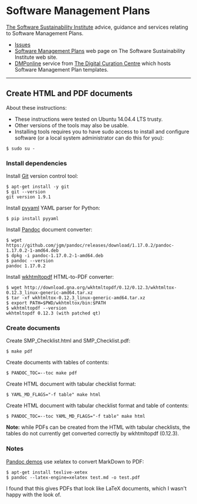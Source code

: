 # Software Management Plans

[The Software Sustainability Institute](http://www.software.ac.uk) advice, guidance and services relating to Software Management Plans.

* [Issues](https://github.com/softwaresaved/software-management-plans/issues)
* [Software Management Plans](http://www.software.ac.uk/software-management-plans) web page on The Software Sustainability Institute web site.
* [DMPonline](https://dmponline.dcc.ac.uk/) service from [The Digital Curation Centre](http://www.dcc.ac.uk) which hosts Software Management Plan templates.

---

## Create HTML and PDF documents

About these instructions:

* These instructions were tested on Ubuntu 14.04.4 LTS trusty.
* Other versions of the tools may also be usable.
* Installing tools requires you to have sudo access to install and configure software (or a local system administrator can do this for you):

```
$ sudo su -
```

### Install dependencies

Install [Git](https://git-scm.com/) version control tool:

```
$ apt-get install -y git
$ git --version
git version 1.9.1
```

Install [pyyaml](http://pyyaml.org/) YAML parser for Python:

```
$ pip install pyyaml
```

Install [Pandoc](http://pandoc.org/) document converter:

```
$ wget https://github.com/jgm/pandoc/releases/download/1.17.0.2/pandoc-1.17.0.2-1-amd64.deb
$ dpkg -i pandoc-1.17.0.2-1-amd64.deb
$ pandoc --version
pandoc 1.17.0.2
```

Install [wkhtmltopdf](http://wkhtmltopdf.org/) HTML-to-PDF converter:

```
$ wget http://download.gna.org/wkhtmltopdf/0.12/0.12.3/wkhtmltox-0.12.3_linux-generic-amd64.tar.xz
$ tar -xf wkhtmltox-0.12.3_linux-generic-amd64.tar.xz
$ export PATH=$PWD/wkhtmltox/bin:$PATH
$ wkhtmltopdf --version
wkhtmltopdf 0.12.3 (with patched qt)
```

### Create documents

Create SMP_Checklist.html and SMP_Checklist.pdf:

```
$ make pdf
```

Create documents with tables of contents:

```
$ PANDOC_TOC=--toc make pdf
```

Create HTML document with tabular checklist format:

```
$ YAML_MD_FLAGS="-f table" make html
```

Create HTML document with tabular checklist format and table of contents:

```
$ PANDOC_TOC=--toc YAML_MD_FLAGS="-f table" make html
```

**Note:** while PDFs can be created from the HTML with tabular checklists, the tables do not currently get converted correctly by wkhtmltopdf (0.12.3).

### Notes

[Pandoc demos](http://pandoc.org/demos.html) use xelatex to convert MarkDown to PDF:

```
$ apt-get install texlive-xetex
$ pandoc --latex-engine=xelatex test.md -o test.pdf
```

I found that this gives PDFs that look like LaTeX documents, which I wasn't happy with the look of.
